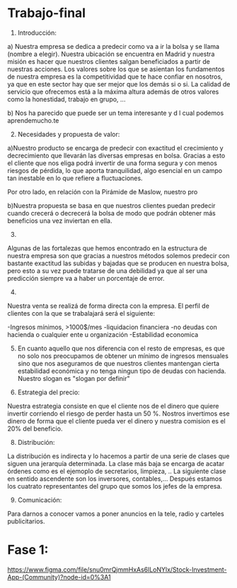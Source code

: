# Trabajo-final
1. Introducción:
 
 a) Nuestra empresa se dedica a predecir como va a ir la bolsa y se llama (nombre a elegir). Nuestra ubicación se encuentra en Madrid y nuestra misión es hacer que 
 nuestros clientes salgan beneficiados a partir de nuestras acciones. Los valores 
 sobre los que se asientan los fundamentos de nuestra empresa es la competitividad 
 que te hace confiar en nosotros, ya que en este sector hay que ser mejor que los demás si o si. La calidad de servicio que ofrecemos está a la máxima altura además de otros valores como la honestidad, trabajo en grupo, ...
 








 b)  Nos ha parecido que puede ser un tema interesante y d l cual podemos aprendemucho.te






 2. Necesidades y propuesta de valor:

a)Nuestro producto se encarga de predecir con exactitud el crecimiento y decrecimiento que llevarán las diversas empresas en bolsa. Gracias a esto el cliente que nos eliga podrá invertir de una forma segura y con menos riesgos de pérdida, lo que aporta tranquilidad, algo esencial en un campo tan inestable en lo que refiere a fluctuaciones.

Por otro lado, en relación con la Pirámide de Maslow, nuestro pro 


b)Nuestra propuesta se basa en que nuestros clientes puedan predecir cuando crecerá o decrecerá la bolsa de modo que podrán obtener más beneficios una vez inviertan en ella.




3.

Algunas de las fortalezas que hemos encontrado en la estructura de nuestra empresa son que gracias a nuestros métodos solemos predecir con bastante exactitud las subidas y bajadas que se producen en nuestra bolsa, pero esto a su vez puede tratarse de una debilidad ya que al ser una predicción siempre va a haber un porcentaje de error.


4.

Nuestra venta se realizá de forma directa con la empresa.
El perfil de clientes con la que se trabalajará será el siguiente:

-Ingresos mínimos, >1000$/mes
-liquidacion financiera
-no deudas con hacienda o cualquier ente u organización
-Estabilidad economica






5. En cuanto aquello que nos diferencia con el resto de empresas, es que no solo nos preocupamos de obtener un mínimo de ingresos mensuales sino que nos aseguramos de que nuestros clientes mantengan cierta estabilidad económica y no tenga ningun tipo de deudas con hacienda.
Nuestro slogan es "slogan por definir"





7. Estrategia del precio:

Nuestra estrategia consiste en que el cliente nos de el dinero que quiere invertir corriendo el riesgo de perder hasta un 50 %. Nostros invertimos ese dinero de forma que el cliente pueda ver el dinero y nuestra comision es el 20% del beneficio.


8. Distribución:

La distribución es indirecta
y lo hacemos a partir de una serie de clases que siguen una jerarquía determinada.
La clase más baja se encarga de acatar órdenes como es el ejemoplo de secretarios, limpieza, ..
La siguiente clase en sentido ascendente son los inversores, contables,...
Después estamos los cuatrato representantes del grupo que somos los jefes de la empresa.

9. Comunicación:

Para darnos a conocer vamos a poner anuncios en la tele, radio y carteles publicitarios.


# Fase 1:

https://www.figma.com/file/snu0mrQjmmHxAs6lLoNYlx/Stock-Investment-App-(Community)?node-id=0%3A1
